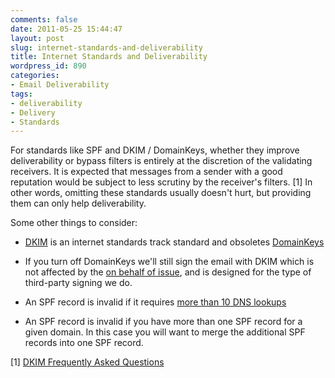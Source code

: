 ```yaml
---
comments: false
date: 2011-05-25 15:44:47
layout: post
slug: internet-standards-and-deliverability
title: Internet Standards and Deliverability
wordpress_id: 890
categories:
- Email Deliverability
tags:
- deliverability
- Delivery
- Standards
---
```


For standards like SPF and DKIM / DomainKeys, whether they improve deliverability or bypass filters is entirely at the discretion of the validating receivers. It is expected that messages from a sender with a good reputation would be subject to less scrutiny by the receiver's filters. [1] In other words, omitting these standards usually doesn't hurt, but providing them can only help deliverability.  
  
Some other things to consider:






  * [DKIM](http://tools.ietf.org/html/rfc4871) is an internet standards track standard and obsoletes [DomainKeys](http://tools.ietf.org/html/rfc4870)


  * If you turn off DomainKeys we'll still sign the email with DKIM which is not affected by the [on behalf of issue](/docs/email-deliverability/how-to-eliminate-the-on-behalf-of-message/), and is designed for the type of third-party signing we do.


  * An SPF record is invalid if it requires [more than 10 DNS lookups](/docs/tips-tricks/spf-records-dont-have-more-than-10-dns-lookups/)


  * An SPF record is invalid if you have more than one SPF record for a given domain. In this case you will want to merge the additional SPF records into one SPF record.


[1] [DKIM Frequently Asked Questions](http://www.dkim.org/info/dkim-faq.html)
